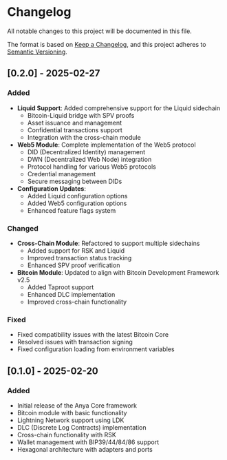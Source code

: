 # Changelog

All notable changes to this project will be documented in this file.

The format is based on [Keep a Changelog](https://keepachangelog.com/en/1.0.0/),
and this project adheres to [Semantic Versioning](https://semver.org/spec/v2.0.0.html).

## [0.2.0] - 2025-02-27

### Added

- **Liquid Support**: Added comprehensive support for the Liquid sidechain
  - Bitcoin-Liquid bridge with SPV proofs
  - Asset issuance and management
  - Confidential transactions support
  - Integration with the cross-chain module
- **Web5 Module**: Complete implementation of the Web5 protocol
  - DID (Decentralized Identity) management
  - DWN (Decentralized Web Node) integration
  - Protocol handling for various Web5 protocols
  - Credential management
  - Secure messaging between DIDs
- **Configuration Updates**:
  - Added Liquid configuration options
  - Added Web5 configuration options
  - Enhanced feature flags system

### Changed

- **Cross-Chain Module**: Refactored to support multiple sidechains
  - Added support for RSK and Liquid
  - Improved transaction status tracking
  - Enhanced SPV proof verification
- **Bitcoin Module**: Updated to align with Bitcoin Development Framework v2.5
  - Added Taproot support
  - Enhanced DLC implementation
  - Improved cross-chain functionality

### Fixed

- Fixed compatibility issues with the latest Bitcoin Core
- Resolved issues with transaction signing
- Fixed configuration loading from environment variables

## [0.1.0] - 2025-02-20

### Added

- Initial release of the Anya Core framework
- Bitcoin module with basic functionality
- Lightning Network support using LDK
- DLC (Discrete Log Contracts) implementation
- Cross-chain functionality with RSK
- Wallet management with BIP39/44/84/86 support
- Hexagonal architecture with adapters and ports 